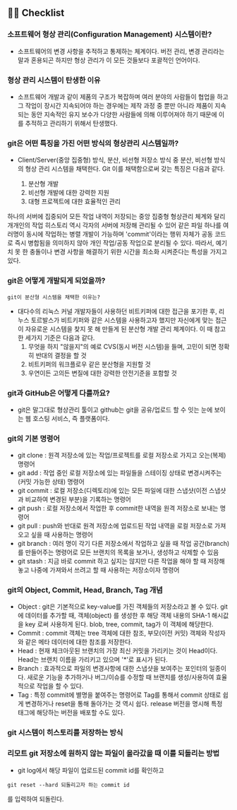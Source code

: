 ## ✍🏻 Checklist
### 소프트웨어 형상 관리(Configuration Management) 시스템이란?
- 소프트웨어의 변경 사항을 추적하고 통제하는 체계이다. 버전 관리, 변경 관리라는 말과 혼용되곤 하지만 형상 관리가 이 모든 것들보다 포괄적인 언어이다. 

### 형상 관리 시스템이 탄생한 이유
- 소프트웨어 개발과 같이 제품의 구조가 복잡하며 여러 분야의 사람들이 협업을 하고 그 작업이 장시간 지속되어야 하는 경우에는 제작 과정 중 뿐만 아니라 제품이 지속되는 동안 지속적인 유지 보수가 다양한 사람들에 의해 이루어져야 하기 때문에 이를 추적하고 관리하기 위해서 탄생했다.

### git은 어떤 특징을 가진 어떤 방식의 형상관리 시스템일까?
- Client/Server(중앙 집중형) 방식, 분산, 비선형 저장소 방식 중 분산, 비선형 방식의 형상 관리 시스템을 채택한다. Git 이를 채택함으로써 갖는 특징은 다음과 같다.
  
  1) 분산형 개발
  2) 비선형 개발에 대한 강력한 지원
  3) 대형 프로젝트에 대한 효율적인 관리
   
하나의 서버에 집중되어 모든 작업 내역이 저장되는 중앙 집중형 형상관리 체계와 달리 개개인의 작업 히스토리 역시 각자의 서버에 저장해 관리될 수 있어 같은 파일 하나를 여러명이 동시에 작업하는 병렬 개발이 가능하며 'commit'이라는 행위 자체가 공동 코드로 즉시 병합됨을 의미하지 않아 개인 작업/공동 작업으로 분리될 수 있다. 따라서, 예기치 못 한 충돌이나 변경 사항을 해결하기 위한 시간을 최소화 시켜준다는 특성을 가지고 있다.

### git은 어떻게 개발되게 되었을까?   
    git이 분산형 시스템을 채택한 이유는?
  - 대다수의 리눅스 커널 개발자들이 사용하던 비트키퍼에 대한 접근을 포기한 후, 리누스 토르발스가 비트키퍼와 같은 시스템을 사용하고자 했지만 자신에게 맞는 접근이 자유로운 시스템을 찾지 못 해 만들게 된 분산형 개발 관리 체계이다. 이 때 참고한 세가지 기준은 다음과 같다.
    1. 무엇을 하지 "않을지"의 예로 CVS(동시 버전 시스템)을 들며, 고민이 되면 정확히 반대의 결정을 할 것
    2. 비트키퍼의 워크플로우 같은 분산형을 지원할 것
    3. 우연이든 고의든 변질에 대한 강력한 안전기준을 포함할 것
   
### git과 GitHub은 어떻게 다를까요?
- git은 말그대로 형상관리 툴이고 github는 git을 공유/업로드 할 수 잇는 눈에 보이는 웹 호스팅 서비스, 즉 플랫폼이다.
  
### git의 기본 명령어
- git clone : 원격 저장소에 있는 작업/프로젝트를 로컬 저장소로 가지고 오는(복제) 명령어
- git add : 작업 중인 로컬 저장소에 있는 파일들을 스테이징 상태로 변경시켜주는(커밋 가능한 상태) 명령어
- git commit : 로컬 저장소(디렉토리)에 있는 모든 파일에 대한 스냅샷(이전 스냅샷과 비교하여 변경된 부분)을 기록하는 명령어
- git push : 로컬 저장소에서 작업한 후 commit한 내역을 원격 저장소로 보내는 명령어
- git pull : push와 반대로 원격 저장소에 업로드된 작업 내역을 로컬 저장소로 가져오고 싶을 때 사용하는 명령어
- git branch : 여러 명이 각기 다른 저장소에서 작업하고 싶을 때 작업 공간(branch)를 만들어주는 명령어로 모든 브랜치의 목록을 보거나, 생성하고 삭제할 수 있음
- git stash : 지금 바로 commit 하고 싶지는 않지만 다른 작업을 해야 할 때 저장해놓고 나중에 가져와서 쓰려고 할 때 사용하는 저장소이자 명령어

### git의 Object, Commit, Head, Branch, Tag 개념
- Object : git은 기본적으로 key-value를 가진 객체들의 저장소라고 볼 수 있다. git 에 데이터를 추가할 때, 객체(object) 를 생성한 후 해당 객체 내용의 SHA-1 해시값을 key 로써 사용하게 된다. blob, tree, commit, tag가 이 객체에 해당한다.
- Commit : commit 객체는 tree 객체에 대한 참조, 부모(이전 커밋) 객체와 작성자와 같은 메타 데이터에 대한 참조를 저장한다. 
- Head : 현재 체크아웃된 브랜치의 가장 최신 커밋을 가리키는 것이 Head이다. Head는 브랜치 이름을 가리키고 있으며 '*'로 표시가 된다. 
- Branch : 효과적으로 파일의 변경사항에 대한 스냅샷을 보여주는 포인터의 일종이다. 새로운 기능을 추가하거나 버그/이슈를 수정할 때 브랜치를 생성/사용하여 효율적으로 작업을 할 수 있다.
- Tag : 특정 commit에 별명을 붙여주는 명령어로 Tag를 통해서 commit 상태로 쉽게 변경하거나 reset을 통해 돌아가는 것 역시 쉽다. release 버전을 명시해 특정 태그에 해당하는 버전을 배포할 수도 있다.

### git 시스템이 히스토리를 저장하는 방식

### 리모트 git 저장소에 원하지 않는 파일이 올라갔을 때 이를 되돌리는 방법
- git log에서 해당 파일이 업로드된 commit id를 확인하고 
```
git reset --hard 되돌리고자 하는 commit id
```
를 입력하여 되돌린다.